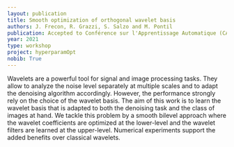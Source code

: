 ```yaml
---
layout: publication
title: Smooth optimization of orthogonal wavelet basis
authors: J. Frecon, R. Grazzi, S. Salzo and M. Pontil
publication: Accepted to Conférence sur l'Apprentissage Automatique (CAp)
year: 2021
type: workshop
project: hyperparamOpt
nobib: True
---
```


Wavelets are a powerful tool for signal and image processing tasks. They allow to analyze the noise level separately at multiple scales and to adapt the denoising algorithm accordingly. However, the performance strongly rely on the choice of the wavelet basis. The aim of this work is to learn the wavelet basis that is adapted to both the denoising task and the class of images at hand. We tackle this problem by a smooth bilevel approach where the wavelet coefficients are optimized at the lower-level and the wavelet filters are learned at the upper-level. Numerical experiments support the added benefits over classical wavelets.
